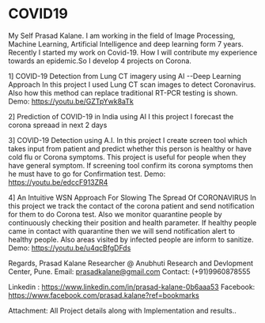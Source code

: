 # COVID19
My Self Prasad Kalane. I am working in the field of Image Processing, Machine Learning, Artificial Intelligence and deep learning form 7 years. Recently I started my work on Covid-19. How I will contribute my experience towards an epidemic.So I develop 4 projects on Corona.

1] COVID-19 Detection from Lung CT imagery using AI --Deep Learning Approach
             In this project I used Lung CT scan images to detect Coronavirus. Also how this method can replace traditional RT-PCR testing is shown.
Demo: https://youtu.be/GZTpYwk8aTk

2] Prediction of COVID-19 in India using AI
          I this project I forecast the corona spreaad in next 2 days

3] COVID-19 Detection using A.I.
             In this project I create screen tool which takes input from patient and predict whether this person is healthy or have cold flu or Corona symptoms.
This project is useful for people  when they have general symptom. If screening tool confirm its corona symptoms then he must have to go for Confirmation test.
Demo: https://youtu.be/edccF913ZR4

4] An Intuitive WSN Approach For Slowing The Spread Of CORONAVIRUS
                In this project we track the contact of the corona patient and send notification for them to do Corona test. Also we monitor quarantine people by continuously checking their position and health parameter. If healthy people came in contact with quarantine then we will send notification alert to healthy people. Also areas visited by infected people are inform to sanitize.  
Demo: https://youtu.be/u4qcBfgDFds

Regards,
Prasad Kalane
Researcher @ Anubhuti Research and Devlopment Center, Pune.
Email: prasadkalane@gmail.com
Contact: (+91)9960878555

Linkedin : https://www.linkedin.com/in/prasad-kalane-0b6aaa53
Facebook: https://www.facebook.com/prasad.kalane?ref=bookmarks

Attachment: All Project details along with Implementation and results..
